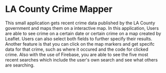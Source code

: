 # LA County Crime Mapper
This small application gets recent crime data published by the LA County government and maps them on a interactive map.
In this application, Users are able to see crime on a certain date or certain crime on a map created by Leaflet. Users can also select both fields to further specify their results.
Another feature is that you can click on the map markers and get specifc data for that crime, such as where it occured and the code for clicked crime.
Also with the use of Firebase, you are able to see the five most recent searches which include the user's own search and see what others are searching.
